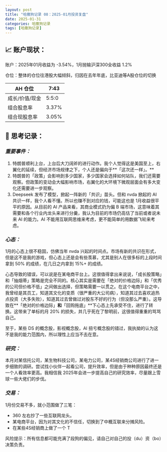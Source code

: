 ```yaml
---
layout: post
title: "哈撒狗记录 08：2025-01月投资复盘"
date: 2025-01-31
categories: 哈撒狗记录
tags: [哈撒狗记录]
---
```

## 📈 账户现状：

账户：2025年01月收益为 -3.54%，1月抛输沪深300全收益 1.2%

仓位：整体的仓位往港股大幅倾斜，归因在去年年底，比亚迪等A股仓位的切换

| AH 仓位 | 7:43 |
| --- | --- |
| 成长/价值/现金 | 5:5:0 |
| 组合股息率 | 3.37% |
| 组合现股息率 | 3.05% |

<!--more-->

## 🧠 思考记录：

### *重要事件：*

1. 特朗普顺利上台，上台后大刀阔斧的进行动作。我个人觉得这是美国至上，右翼化的延续，但经济市场规律之下，个人还是偏向于**「这次还一样」。**
2. 特朗普的「政策」会影响到多少国家，多少国家会选择如何站队，我们还需要观察。但政策的变动会大幅影响市场，右翼化的大环境下微观层面会有多大变化还需要进一步观察。
3. Deepseek 发布了模型，掀起一阵新的「共识」苗头。但和 nvda 掀起的 AI 共识一样，我个人看不懂。所以也赚不到对应的钱，可能这也是 1月收益很平平的原因。从目前的 AI 产品来看，其商业模式扔为偏 B 端市场，这意味着其需要和各个行业内龙头来进行分羹，我认为目前的市场仍高估了当前或者说未来 AI 的能力。AI 不能用互联网思维来考虑，更不能简单的用数据飞轮来考虑。

### ***心态：***

1月的心态上很不稳固，仿佛当年 nvda 兴起的时间点。市场有新的共识在形式，但是这不是我的游戏，但心态上还是会有些羡慕，尤其是别人在很多标的上段时间拿到 50% 的成绩，在几日之内拿到 15%+ 的成绩。

心态导致的错误，可以说是在某电商平台上。这很值得拿出来说说，「成长股策略」和「抽烟蒂」策略是完全不同的。核心其实是需要在「绝对的价格边际」和「优秀的公司但价格不低」之间做出选择，但策略需要一以贯之。在这个电商平台之中，我曾经是其员工，知道其文化的变质（很严重的大公司病），知道其过去喜欢追热点投资（大多失败），知道其过去曾做过对股东不好的行为（但没那么严重）。这导致在**「绝对的价格边际」**和**「回购拖底」**下心态上先承受不住，进行了转换。这带来了单标的月 20% 的损失，并几乎死在了黎明前，这很值得重重的骂骂自己。

至于，某些 DS 的概念股，影视概念股，AI 扭亏概念股的错过，我执拗的认为这不是我的能力范围内，所以理性上应当不去在意。

### ***研究：***

本月对某信托公司，某生物科技公司，某电力公司，某4S经销商公司进行了进一步细致的调研。尝试找小伙伴一起看公司，提升效率，但是由于种种原因最终还是一个人看效率更高。我相信我 2025年会进一步提高自己的研究效率，尽量跟上雪球一些大佬们的步伐。

### ***交易：***

1月份交易不多，就小范围做了三笔：

- 360 左右抄了一些互联网龙头。
- 某电商平台，因为对其文化的不信任，切换到了中概互联来分摊风险。
- 在某些4S经销商上做了一个 T

风险提示：所有信息都可能充满了段狗的偏见，请自己对自己的投（du）资（bo）决策负责。
